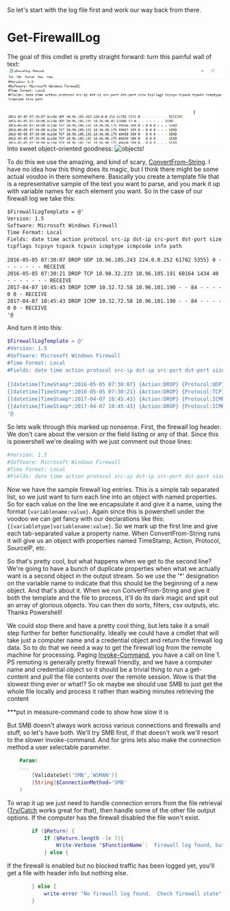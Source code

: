 
So let's start with the log file first and work our way back from there.

# Get-FirewallLog

The goal of this cmdlet is pretty straight forward:  turn this painful wall of text: 
![firewall.log](/images/firewalllogtext.png)
Into sweet object-oriented goodness:
![objects!](/images/firewalllogobjects.png)

To do this we use the amazing, and kind of scary, [ConvertFrom-String](https://docs.microsoft.com/en-us/powershell/module/microsoft.powershell.utility/convertfrom-string?view=powershell-5.1).  I have no idea how this thing does its magic, but I think there might be some actual voodoo in there somewhere.  Basically you create a template file that is a representative sample of the text you want to parse, and you mark it up with variable names for each element you want.  So in the case of our firewall log we take this:

```text
$FirewallLogTemplate = @'
Version: 1.5
Software: Microsoft Windows Firewall
Time Format: Local
Fields: date time action protocol src-ip dst-ip src-port dst-port size tcpflags tcpsyn tcpack tcpwin icmptype icmpcode info path

2016-05-05 07:30:07 DROP UDP 10.96.105.243 224.0.0.252 61782 5355} 0 - - - - - - - RECEIVE
2016-05-05 07:30:21 DROP TCP 10.98.32.233 10.96.105.191 60164 1434 40 - - - - - - - RECEIVE
2017-04-07 10:45:43 DROP ICMP 10.32.72.58 10.96.101.190 - - 84 - - - - 0 0 - RECEIVE
2017-04-07 10:45:43 DROP ICMP 10.32.72.58 10.96.101.190 - - 84 - - - - 0 0 - RECEIVE
'@
```
And turn it into this:
```powershell
$FirewallLogTemplate = @'
#Version: 1.5
#Software: Microsoft Windows Firewall
#Time Format: Local
#Fields: date time action protocol src-ip dst-ip src-port dst-port size tcpflags tcpsyn tcpack tcpwin icmptype icmpcode info path

{[datetime]TimeStamp*:2016-05-05 07:30:07} {Action:DROP} {Protocol:UDP} {SourceIP:10.96.105.243} {DestIP:224.0.0.252} {SourcePort:61782} {DestPort:5355} 0 - - - - - - - RECEIVE
{[datetime]TimeStamp*:2016-05-05 07:30:21} {Action:DROP} {Protocol:TCP} {SourceIP:10.98.32.233} {DestIP:10.96.105.191} {SourcePort:60164} {DestPort:1434} 40 - - - - - - - RECEIVE
{[datetime]TimeStamp*:2017-04-07 10:45:43} {Action:DROP} {Protocol:ICMP} {SourceIP:10.32.72.58} {DestIP:10.96.101.190} {SourcePort:-} {DestPort:-} 84 - - - - 0 0 - RECEIVE
{[datetime]TimeStamp*:2017-04-07 10:45:43} {Action:DROP} {Protocol:ICMP} {SourceIP:10.32.72.58} {DestIP:10.96.101.190} {SourcePort:-} {DestPort:-} 84 - - - - 0 0 - RECEIVE
'@
```

So lets walk through this marked up nonsense.  First, the firewall log header.  We don't care about the version or the field listing or any of that.  Since this is powershell we're dealing with we just comment out those lines:

```powershell
#Version: 1.5
#Software: Microsoft Windows Firewall
#Time Format: Local
#Fields: date time action protocol src-ip dst-ip src-port dst-port size tcpflags tcpsyn tcpack tcpwin icmptype icmpcode info path
```

Now we have the sample firewall log entries.  This is a simple tab separated list, so we just want to turn each line into an object with named properties.  So for each value on the line we encapsulate it and give it a name, using the format ```{variablename:value}```.  Again since this is powershell under the voodoo we can get fancy with our declarations like this:```{[variabletype]variablename:value}```.  So we mark up the first line and give each tab-separated value a property name.  When ConvertFrom-String runs it will give us an object with properties named TimeStamp, Action, Protocol, SourceIP, etc.

So that's pretty cool, but what happens when we get to the second line?  We're going to have a bunch of duplicate properties when what we actually want is a second object in the output stream.  So we use the '*' designation on the variable name to indicate that this should be the beginning of a new object.  And that's about it.  When we run ConvertFrom-String and give it both the template and the file to process, it'll do its dark magic and spit out an array of glorious objects.  You can then do sorts, filters, csv outputs, etc.  Thanks Powershell!

We could stop there and have a pretty cool thing, but lets take it a small step further for better functionality.  Ideally we could have a cmdlet that will take just a computer name and a credential object and return the firewall log data.  So to do that we need a way to get the firewall log from the remote machine for processing.  Paging [Invoke-Command](https://docs.microsoft.com/en-us/powershell/module/microsoft.powershell.core/invoke-command?view=powershell-5.1), you have a call on line 1.  PS remoting is generally pretty firewall friendly, and we have a computer name and credential object so it should be a trivial thing to run a get-content and pull the file contents over the remote session.  Wow is that the slowest thing ever or what!?  So ok maybe we should use SMB to just get the whole file locally and process it rather than waiting minutes retrieving the content

***put in measure-command code to show how slow it is

But SMB doesn't always work across various connections and firewalls and stuff, so let's have both.  We'll try SMB first, if that doesn't work we'll resort to the slower Invoke-command.  And for grins lets also make the connection method a user selectable parameter.
```powershell
    Param(
    ...
        [ValidateSet('SMB','WSMAN')]
        [String]$ConnectionMethod='SMB'
    )
```

To wrap it up we just need to handle connection errors from the file retrieval ([Try/Catch](https://blogs.technet.microsoft.com/heyscriptingguy/2014/07/05/weekend-scripter-using-try-catch-finally-blocks-for-powershell-error-handling/) works great for that), then handle some of the other file output options.
If the computer has the firewall disabled the file won't exist.
```powershell
        if ($Return) {
            If ($Return.length -le 7){
                Write-Verbose "$FunctionName`:  Firewall log found, but empty.  No blocked traffic reported"
            } else {
```
If the firewall is enabled but no blocked traffic has been logged yet, you'll get a file with header info but nothing else.
```powershell
        } else {
            write-error "No firewall log found.  Check firewall state" -ea continue
        }
```